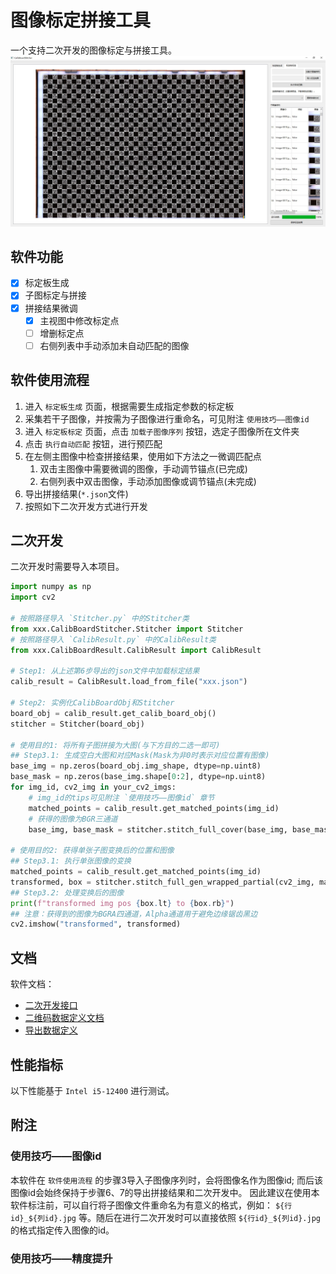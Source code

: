 # 图像标定拼接工具
一个支持二次开发的图像标定与拼接工具。
![](docs/imgs/CalibBoardStitcher.jpg)

## 软件功能
- [x] 标定板生成
- [x] 子图标定与拼接
- [x] 拼接结果微调
  - [x] 主视图中修改标定点
  - [ ] 增删标定点
  - [ ] 右侧列表中手动添加未自动匹配的图像

## 软件使用流程
1. 进入 `标定板生成` 页面，根据需要生成指定参数的标定板
2. 采集若干子图像，并按需为子图像进行重命名，可见附注 `使用技巧——图像id` 
3. 进入 `标定板标定` 页面，点击 `加载子图像序列` 按钮，选定子图像所在文件夹
4. 点击 `执行自动匹配` 按钮，进行预匹配
5. 在左侧主图像中检查拼接结果，使用如下方法之一微调匹配点
    1. 双击主图像中需要微调的图像，手动调节锚点(已完成)
    2. 右侧列表中双击图像，手动添加图像或调节锚点(未完成)
6. 导出拼接结果(`*.json`文件)
7. 按照如下二次开发方式进行开发

## 二次开发
二次开发时需要导入本项目。
```python
import numpy as np
import cv2

# 按照路径导入 `Stitcher.py` 中的Stitcher类
from xxx.CalibBoardStitcher.Stitcher import Stitcher
# 按照路径导入 `CalibResult.py` 中的CalibResult类
from xxx.CalibBoardResult.CalibResult import CalibResult

# Step1: 从上述第6步导出的json文件中加载标定结果
calib_result = CalibResult.load_from_file("xxx.json")

# Step2: 实例化CalibBoardObj和Stitcher
board_obj = calib_result.get_calib_board_obj()
stitcher = Stitcher(board_obj)

# 使用目的1: 将所有子图拼接为大图(与下方目的二选一即可)
## Step3.1: 生成空白大图和对应Mask(Mask为非0时表示对应位置有图像)
base_img = np.zeros(board_obj.img_shape, dtype=np.uint8)
base_mask = np.zeros(base_img.shape[0:2], dtype=np.uint8)
for img_id, cv2_img in your_cv2_imgs:
    # img_id的tips可见附注 `使用技巧——图像id` 章节
    matched_points = calib_result.get_matched_points(img_id)
    # 获得的图像为BGR三通道
    base_img, base_mask = stitcher.stitch_full_cover(base_img, base_mask, cv2_img, matched_points)

# 使用目的2: 获得单张子图变换后的位置和图像
## Step3.1: 执行单张图像的变换
matched_points = calib_result.get_matched_points(img_id)
transformed, box = stitcher.stitch_full_gen_wrapped_partial(cv2_img, matched_points)
## Step3.2: 处理变换后的图像
print(f"transformed img pos {box.lt} to {box.rb}")
## 注意：获得到的图像为BGRA四通道，Alpha通道用于避免边缘锯齿黑边
cv2.imshow("transformed", transformed)
```

## 文档
软件文档：
- [二次开发接口](docs/标定算法调用接口(Stitcher).md)
- [二维码数据定义文档](docs/标定算法调用接口(Stitcher).md)
- [导出数据定义](docs/导出数据定义.md)

## 性能指标
以下性能基于 `Intel i5-12400` 进行测试。

## 附注
### 使用技巧——图像id
本软件在 `软件使用流程` 的步骤3导入子图像序列时，会将图像名作为图像id; 而后该图像id会始终保持于步骤6、7的导出拼接结果和二次开发中。
因此建议在使用本软件标注前，可以自行将子图像文件重命名为有意义的格式，例如： `${行id}_${列id}.jpg` 等。随后在进行二次开发时可以直接依照 `${行id}_${列id}.jpg` 的格式指定传入图像的id。

### 使用技巧——精度提升

